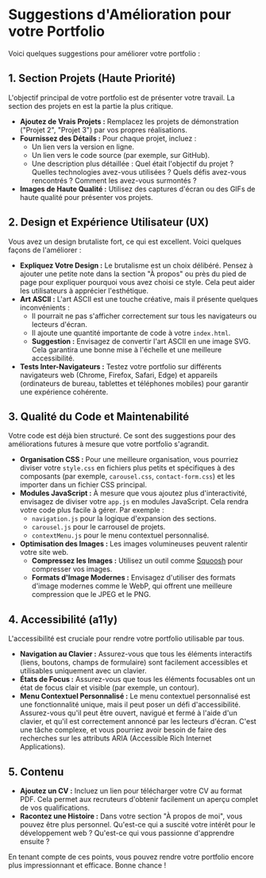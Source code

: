 # Suggestions d'Amélioration pour votre Portfolio

Voici quelques suggestions pour améliorer votre portfolio :

## 1. Section Projets (Haute Priorité)

L'objectif principal de votre portfolio est de présenter votre travail. La section des projets en est la partie la plus critique.

* **Ajoutez de Vrais Projets :** Remplacez les projets de démonstration ("Projet 2", "Projet 3") par vos propres réalisations.
* **Fournissez des Détails :** Pour chaque projet, incluez :
  * Un lien vers la version en ligne.
  * Un lien vers le code source (par exemple, sur GitHub).
  * Une description plus détaillée : Quel était l'objectif du projet ? Quelles technologies avez-vous utilisées ? Quels défis avez-vous rencontrés ? Comment les avez-vous surmontés ?
* **Images de Haute Qualité :** Utilisez des captures d'écran ou des GIFs de haute qualité pour présenter vos projets.

## 2. Design et Expérience Utilisateur (UX)

Vous avez un design brutaliste fort, ce qui est excellent. Voici quelques façons de l'améliorer :

* **Expliquez Votre Design :** Le brutalisme est un choix délibéré. Pensez à ajouter une petite note dans la section "À propos" ou près du pied de page pour expliquer pourquoi vous avez choisi ce style. Cela peut aider les utilisateurs à apprécier l'esthétique.
* **Art ASCII :** L'art ASCII est une touche créative, mais il présente quelques inconvénients :
  * Il pourrait ne pas s'afficher correctement sur tous les navigateurs ou lecteurs d'écran.
  * Il ajoute une quantité importante de code à votre `index.html`.
  * **Suggestion :** Envisagez de convertir l'art ASCII en une image SVG. Cela garantira une bonne mise à l'échelle et une meilleure accessibilité.
* **Tests Inter-Navigateurs :** Testez votre portfolio sur différents navigateurs web (Chrome, Firefox, Safari, Edge) et appareils (ordinateurs de bureau, tablettes et téléphones mobiles) pour garantir une expérience cohérente.

## 3. Qualité du Code et Maintenabilité

Votre code est déjà bien structuré. Ce sont des suggestions pour des améliorations futures à mesure que votre portfolio s'agrandit.

* **Organisation CSS :** Pour une meilleure organisation, vous pourriez diviser votre `style.css` en fichiers plus petits et spécifiques à des composants (par exemple, `carousel.css`, `contact-form.css`) et les importer dans un fichier CSS principal.
* **Modules JavaScript :** À mesure que vous ajoutez plus d'interactivité, envisagez de diviser votre `app.js` en modules JavaScript. Cela rendra votre code plus facile à gérer. Par exemple :
  * `navigation.js` pour la logique d'expansion des sections.
  * `carousel.js` pour le carrousel de projets.
  * `contextMenu.js` pour le menu contextuel personnalisé.
* **Optimisation des Images :** Les images volumineuses peuvent ralentir votre site web.
  * **Compressez les Images :** Utilisez un outil comme [Squoosh](https://squoosh.app/) pour compresser vos images.
  * **Formats d'Image Modernes :** Envisagez d'utiliser des formats d'image modernes comme le WebP, qui offrent une meilleure compression que le JPEG et le PNG.

## 4. Accessibilité (a11y)

L'accessibilité est cruciale pour rendre votre portfolio utilisable par tous.

* **Navigation au Clavier :** Assurez-vous que tous les éléments interactifs (liens, boutons, champs de formulaire) sont facilement accessibles et utilisables uniquement avec un clavier.
* **États de Focus :** Assurez-vous que tous les éléments focusables ont un état de focus clair et visible (par exemple, un contour).
* **Menu Contextuel Personnalisé :** Le menu contextuel personnalisé est une fonctionnalité unique, mais il peut poser un défi d'accessibilité. Assurez-vous qu'il peut être ouvert, navigué et fermé à l'aide d'un clavier, et qu'il est correctement annoncé par les lecteurs d'écran. C'est une tâche complexe, et vous pourriez avoir besoin de faire des recherches sur les attributs ARIA (Accessible Rich Internet Applications).

## 5. Contenu

* **Ajoutez un CV :** Incluez un lien pour télécharger votre CV au format PDF. Cela permet aux recruteurs d'obtenir facilement un aperçu complet de vos qualifications.
* **Racontez une Histoire :** Dans votre section "À propos de moi", vous pouvez être plus personnel. Qu'est-ce qui a suscité votre intérêt pour le développement web ? Qu'est-ce qui vous passionne d'apprendre ensuite ?

En tenant compte de ces points, vous pouvez rendre votre portfolio encore plus impressionnant et efficace. Bonne chance !

